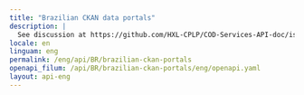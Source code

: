```yaml
---
title: "Brazilian CKAN data portals"
description: |
  See discussion at https://github.com/HXL-CPLP/COD-Services-API-doc/issues/4
locale: en
linguam: eng
permalink: /eng/api/BR/brazilian-ckan-portals
openapi_filum: /api/BR/brazilian-ckan-portals/eng/openapi.yaml
layout: api-eng
---
```

